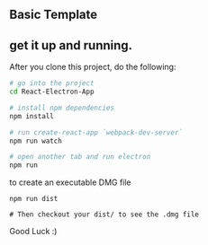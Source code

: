 ## Basic Template 

## get it up and running.

After you clone this project, do the following:

```bash
# go into the project
cd React-Electron-App

# install npm dependencies
npm install

# run create-react-app `webpack-dev-server`
npm run watch 

# open another tab and run electron
npm run
```

to create an executable DMG file
```
npm run dist

# Then checkout your dist/ to see the .dmg file
```

Good Luck :)
